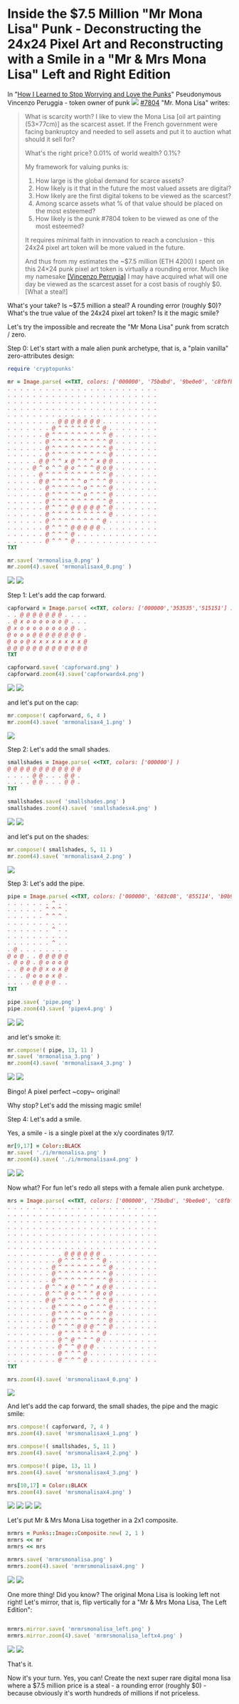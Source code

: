 # Inside the $7.5 Million "Mr Mona Lisa" Punk - Deconstructing the 24x24 Pixel Art and Reconstructing with a Smile in a "Mr & Mrs Mona Lisa" Left and Right Edition


In "[How I Learned to Stop Worrying and Love the Punks](https://twitter.com/peruggia_v/status/1370258353830514689)"
Pseudonymous Vincenzo Peruggia - token owner of punk ![](i/punk-7804.png) [#7804](https://www.larvalabs.com/cryptopunks/details/7804) "Mr. Mona Lisa"
writes:


> What is scarcity worth?
> I like to view the Mona Lisa [oil art painting (53×77cm)]
> as the scarcest asset.
> If the French government were facing bankruptcy
> and needed to sell assets and put it to auction
> what should it sell for?
>
>  What's the right price? 0.01% of world wealth? 0.1%?
>
> My framework for valuing punks is:
> 1. How large is the global demand for scarce assets?
> 2. How likely is it that in the future the most valued assets are digital?
> 3. How likely are the first digital tokens to be viewed as the scarcest?
> 4. Among scarce assets what % of that value should be placed on the most esteemed?
> 5. How likely is the punk #7804 token to be viewed as one of the most esteemed?
>
> It requires minimal faith in innovation
> to reach a conclusion - this 24x24 pixel art token
> will be more valued in the future.
>
> And thus from my estimates
> the ~$7.5 million (ETH 4200)
> I spent on this 24×24 punk pixel art token
> is virtually a rounding error.
> Much like my namesake [[Vincenzo Perrugia]](https://en.wikipedia.org/wiki/Vincenzo_Peruggia)
> I may have acquired
> what will one day be viewed
> as the scarcest asset for a cost basis of roughly $0. [What a steal!]


What's your take?
Is ~$7.5 million a steal? A rounding error (roughly $0)?
What's the true value of the 24x24 pixel art token?
Is it the magic smile?


Let's try the impossible and recreate the "Mr Mona Lisa" punk from scratch / zero.


Step 0: Let's start with a male alien punk archetype, that is, a "plain vanilla" zero-attributes design:


``` ruby
require 'cryptopunks'

mr = Image.parse( <<TXT, colors: ['000000', '75bdbd', '9be0e0', 'c8fbfb'] )
. . . . . . . . . . . . . . . . . . . . . . . .
. . . . . . . . . . . . . . . . . . . . . . . .
. . . . . . . . . . . . . . . . . . . . . . . .
. . . . . . . . . . . . . . . . . . . . . . . .
. . . . . . . . . . . . . . . . . . . . . . . .
. . . . . . . . @ @ @ @ @ @ @ . . . . . . . . .
. . . . . . . @ ^ ^ ^ ^ ^ ^ ^ @ . . . . . . . .
. . . . . . @ ^ ^ ^ ^ ^ ^ ^ ^ ^ @ . . . . . . .
. . . . . . @ ^ ^ ^ ^ ^ ^ ^ ^ ^ @ . . . . . . .
. . . . . . @ ^ ^ ^ ^ ^ ^ ^ ^ ^ @ . . . . . . .
. . . . . . @ ^ ^ ^ ^ ^ ^ ^ ^ ^ @ . . . . . . .
. . . . . @ @ ^ ^ x @ ^ ^ ^ x @ @ . . . . . . .
. . . . @ ^ o ^ ^ @ o ^ ^ ^ @ o @ . . . . . . .
. . . . . @ ^ ^ ^ ^ ^ ^ ^ ^ ^ ^ @ . . . . . . .
. . . . . @ @ ^ ^ ^ ^ ^ o ^ ^ ^ @ . . . . . . .
. . . . . . @ ^ ^ ^ ^ ^ o ^ ^ ^ @ . . . . . . .
. . . . . . @ ^ ^ ^ ^ ^ o ^ ^ ^ @ . . . . . . .
. . . . . . @ ^ ^ ^ ^ ^ ^ ^ ^ ^ @ . . . . . . .
. . . . . . @ ^ ^ ^ @ @ @ @ @ ^ @ . . . . . . .
. . . . . . @ ^ ^ ^ ^ ^ ^ ^ ^ ^ @ . . . . . . .
. . . . . . @ ^ ^ ^ ^ ^ ^ ^ ^ @ . . . . . . . .
. . . . . . @ ^ ^ ^ @ @ @ @ @ . . . . . . . . .
. . . . . . @ ^ ^ ^ @ . . . . . . . . . . . . .
. . . . . . @ ^ ^ ^ @ . . . . . . . . . . . . .
TXT

mr.save( 'mrmonalisa_0.png' )
mr.zoom(4).save( 'mrmonalisax4_0.png' )
```

![](i/mrmonalisa_0.png)
![](i/mrmonalisax4_0.png)


Step 1: Let's add the cap forward.

``` ruby
capforward = Image.parse( <<TXT, colors: ['000000','353535','515151'] )
. . @ @ @ @ @ @ @ . . . .
. @ x o o o o o o @ . . .
@ x o o o o o o o o @ . .
@ o o o @ @ @ @ @ @ @ @ .
@ o o @ x x x x x x x x @
@ @ @ @ @ @ @ @ @ @ @ @ @
TXT

capforward.save( 'capforward.png' )
capforward.zoom(4).save('capforwardx4.png')
```

![](i/capforward.png)
![](i/capforwardx4.png)


and let's put on the cap:

``` ruby
mr.compose!( capforward, 6, 4 )
mr.zoom(4).save( 'mrmonalisax4_1.png' )
```

![](i/mrmonalisax4_1.png)



Step 2: Let's add the small shades.

``` ruby
smallshades = Image.parse( <<TXT, colors: ['000000'] )
@ @ @ @ @ @ @ @ @ @ @ @
. . . . @ @ . . . @ @ .
. . . . @ @ . . . @ @ .
TXT

smallshades.save( 'smallshades.png' )
smallshades.zoom(4).save( 'smallshadesx4.png' )
```

![](i/smallshades.png)
![](i/smallshadesx4.png)


and let's put on the shades:

``` ruby
mr.compose!( smallshades, 5, 11 )
mr.zoom(4).save( 'mrmonalisax4_2.png' )
```

![](i/mrmonalisax4_2.png)



Step 3: Let's add the pipe.

``` ruby
pipe = Image.parse( <<TXT, colors: ['000000', '683c08', '855114', 'b9b9b980'] )
. . . . . . . ^ . .
. . . . . . ^ ^ ^ .
. . . . . . ^ ^ ^ .
. . . . . . . . . .
. . . . . . . ^ . .
. . . . . . . . . .
. . . . . . . ^ . .
. @ . . . . . . . .
@ o @ . . @ @ @ @ @
. @ o @ . @ o o o @
. . @ o @ @ x o x @
. . . @ o o o x @ .
. . . . @ @ @ @ . .
TXT

pipe.save( 'pipe.png' )
pipe.zoom(4).save( 'pipex4.png' )
```

![](i/pipe.png)
![](i/pipex4.png)


and let's smoke it:

``` ruby
mr.compose!( pipe, 13, 11 )
mr.save( 'mrmonalisa_3.png' )
mr.zoom(4).save( 'mrmonalisax4_3.png' )
```

![](i/mrmonalisa_3.png)
![](i/mrmonalisax4_3.png)


Bingo! A pixel perfect ~copy~ original!


Why stop? Let's add the missing magic smile!

Step 4: Let's add a smile.

Yes, a smile - is a single pixel at the x/y coordinates 9/17.


``` ruby
mr[9,17] = Color::BLACK
mr.save( './i/mrmonalisa.png' )
mr.zoom(4).save( './i/mrmonalisax4.png' )
```

![](i/mrmonalisa.png)
![](i/mrmonalisax4.png)




Now what? For fun let's redo all steps with
a female alien punk archetype.


``` ruby
mrs = Image.parse( <<TXT, colors: ['000000', '75bdbd', '9be0e0', 'c8fbfb'] )
. . . . . . . . . . . . . . . . . . . . . . . .
. . . . . . . . . . . . . . . . . . . . . . . .
. . . . . . . . . . . . . . . . . . . . . . . .
. . . . . . . . . . . . . . . . . . . . . . . .
. . . . . . . . . . . . . . . . . . . . . . . .
. . . . . . . . . . . . . . . . . . . . . . . .
. . . . . . . . . . . . . . . . . . . . . . . .
. . . . . . . . . @ @ @ @ @ @ . . . . . . . . .
. . . . . . . . @ ^ ^ ^ ^ ^ ^ @ . . . . . . . .
. . . . . . . @ ^ ^ ^ ^ ^ ^ ^ ^ @ . . . . . . .
. . . . . . . @ ^ ^ ^ ^ ^ ^ ^ ^ @ . . . . . . .
. . . . . . . @ ^ ^ ^ ^ ^ ^ ^ ^ @ . . . . . . .
. . . . . . @ ^ ^ x @ ^ ^ ^ x @ @ . . . . . . .
. . . . . . @ ^ ^ @ o ^ ^ ^ @ o @ . . . . . . .
. . . . . . @ @ ^ ^ ^ ^ ^ ^ ^ ^ @ . . . . . . .
. . . . . . . @ ^ ^ ^ ^ o ^ ^ ^ @ . . . . . . .
. . . . . . . @ ^ ^ ^ ^ o ^ ^ ^ @ . . . . . . .
. . . . . . . @ ^ ^ ^ ^ ^ ^ ^ ^ @ . . . . . . .
. . . . . . . @ ^ ^ ^ @ @ @ ^ ^ @ . . . . . . .
. . . . . . . . @ ^ ^ ^ ^ ^ ^ @ . . . . . . . .
. . . . . . . . @ ^ @ ^ ^ ^ @ . . . . . . . . .
. . . . . . . . @ ^ ^ @ @ @ . . . . . . . . . .
. . . . . . . . @ ^ ^ ^ @ . . . . . . . . . . .
. . . . . . . . @ ^ ^ ^ @ . . . . . . . . . . .
TXT

mrs.zoom(4).save( 'mrsmonalisax4_0.png' )
```

![](i/mrsmonalisax4_0.png)


And let's add the cap forward,
the small shades, the pipe and the magic smile:

``` ruby
mrs.compose!( capforward, 7, 4 )
mrs.zoom(4).save( 'mrsmonalisax4_1.png' )

mrs.compose!( smallshades, 5, 11 )
mrs.zoom(4).save( 'mrsmonalisax4_2.png' )

mrs.compose!( pipe, 13, 11 )
mrs.zoom(4).save( 'mrsmonalisax4_3.png' )

mrs[10,17] = Color::BLACK
mrs.zoom(4).save( 'mrsmonalisax4.png' )
```

![](i/mrsmonalisax4_1.png)
![](i/mrsmonalisax4_2.png)
![](i/mrsmonalisax4_3.png)
![](i/mrsmonalisax4.png)


Let's put Mr & Mrs Mona Lisa together in a 2x1 composite.

``` ruby
mrmrs = Punks::Image::Composite.new( 2, 1 )
mrmrs << mr
mrmrs << mrs

mrmrs.save( 'mrmrsmonalisa.png' )
mrmrs.zoom(4).save( 'mrmrsmonalisax4.png' )
```

![](i/mrmrsmonalisa.png)
![](i/mrmrsmonalisax4.png)


One more thing! Did you know?
The original Mona Lisa is looking left not right!
Let's mirror, that is, flip vertically
for a "Mr & Mrs Mona Lisa, The Left Edition":

``` ruby

mrmrs.mirror.save( 'mrmrsmonalisa_left.png' )
mrmrs.mirror.zoom(4).save( 'mrmrsmonalisa_leftx4.png' )
```

![](i/mrmrsmonalisa_left.png)
![](i/mrmrsmonalisa_leftx4.png)


That's it.

Now it's your turn. Yes, you can!
Create the next super rare digital mona lisa where a $7.5 million price is a steal - a rounding error (roughly $0) - 
because obviously it's worth hundreds of millions if not priceless.
